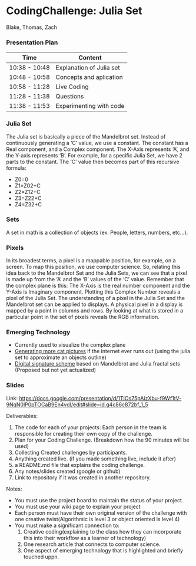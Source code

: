 # CodingChallenge: Julia Set
Blake, Thomas, Zach

### Presentation Plan
| Time           | Content                 |
| -------------  | -------------           |
| 10:38 - 10:48  | Explanation of Julia set|
| 10:48 - 10:58  | Concepts and aplication |
| 10:58 - 11:28  | Live Coding             |
| 11:28 - 11:38  | Questions               |
| 11:38 - 11:53  | Experimenting with code |

### Julia Set
The Julia set is basically a piece of the Mandelbrot set. Instead of continuously generating a ‘C’ value, we use a constant. The constant has a Real component, and a Complex component. The X-Axis represents ‘A’, and the Y-axis represents ‘B’. For example, for a specific Julia Set, we have 2 parts to the constant. The ‘C’ value then becomes part of this recursive formula: 
* Z0=0
* Z1=Z02+C
* Z2=Z12+C
* Z3=Z22+C
* Z4=Z32+C

### Sets
A set in math is a collection of objects (ex. People, letters, numbers, etc...).

### Pixels
In its broadest terms, a pixel is a mappable position, for example, on a screen. To map this position, we use computer science. So, relating this idea back to the Mandelbrot Set and the Julia Sets, we can see that a pixel is made up from the ‘A’ and the ‘B’ values of the ‘C’ value. Remember that the complex plane is this: 
The X-Axis is the real number component and the Y-Axis is Imaginary component. Plotting this Complex Number reveals a pixel of the Julia Set.
The understanding of a pixel in the Julia Set and the Mandelbrot set can be applied to displays. A physical pixel in a display is mapped by a point in columns and rows. By looking at what is stored in a particular point in the set of pixels reveals the RGB information. 

### Emerging Technology
* Currently used to visualize the complex plane
* [Generating more cat pictures](https://blogs.scientificamerican.com/observations/fractal-kitties-illustrate-the-endless-possibilities-for-julia-sets/) if the internet ever runs out (using the julia set to approximate an objects outline)
* [Digital signature scheme](https://pdfs.semanticscholar.org/8cd5/e8365d55180a236a6dd6a5a212dddae318bd.pdf) based on Mandelbrot and Julia fractal sets (Proposed but not yet actualized)

### Slides
Link: https://docs.google.com/presentation/d/1TIOs75pAizXbu-f9Wf1tV-9NqN0lP0pTOCaB9En4vdI/edit#slide=id.g4c86c872bf_1_5

Deliverables:

1. The code for each of your projects: Each person in the team is responsible for creating their own copy of the challenge.
2. Plan for your Coding Challenge. (Breakdown how the 90 minutes will be used)
3. Collecting Created challenges by participants.
4. Anything created live. (if you made something live, include it after)
5. a README.md file that explains the coding challenge.
6. Any notes/slides created (google or github)
7. Link to repository if it was created in another repository.

Notes:
* You must use the project board to maintain the status of your project.
* You must use your wiki page to explain your project
* Each person must have their own original version of the challenge with one creative twist(Algorithmic is level 3 or object oriented is level 4)
* You must make a significant connection to:
    1. Creative coding(explaining to the class how they can incorporate this into their workflow as a learner of technology)
    2. One research article that connects to computer science.
    3. One aspect of emerging technology that is highlighted and briefly touched uppn.
